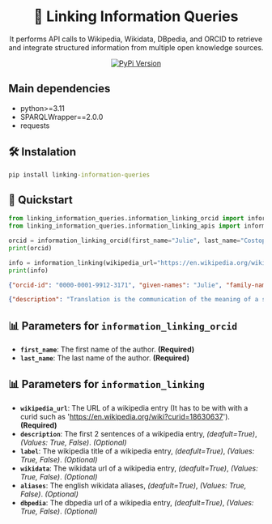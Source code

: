 <div align="center">
  
# 🧩 Linking Information Queries
It performs API calls to Wikipedia, Wikidata, DBpedia, and ORCID to retrieve and integrate structured information from multiple open knowledge sources.

[![PyPi Version](https://img.shields.io/badge/PyPI-3776AB?logo=pypi&logoColor=white)](https://pypi.org/project/linking-information-queries/)

</div>

## Main dependencies
- python>=3.11
- SPARQLWrapper==2.0.0
- requests
  
## 🛠️ Instalation
```cmd
pip install linking-information-queries
```

## 🚀 Quickstart
```python
from linking_information_queries.information_linking_orcid import information_linking_orcid
from linking_information_queries.information_linking_apis import information_linking

orcid = information_linking_orcid(first_name="Julie", last_name="Costopoulos")
print(orcid)

info = information_linking(wikipedia_url="https://en.wikipedia.org/wiki?curid=18630637")
print(info)
```

```json
{"orcid-id": "0000-0001-9912-3171", "given-names": "Julie", "family-names": "Costopoulos", "credit-name": "Julie Costopoulos", "other-name": ["Julie S. Costopoulos", "Julie S. Gross", "Julie Gross"], "email": [], "institution-name": ["Florida Institute of Technology", "Florida State University", "New York University", "University of Florida"]}

{"description": "Translation is the communication of the meaning of a source-language text by means of an equivalent target-language text. The English language draws a terminological distinction (which does not exist in every language) between translating (a written text) and interpreting (oral or signed communication between users of different languages); under this distinction, translation can begin only after the appearance of writing within a language community.", "label": "Translation", "wikidata": "https://www.wikidata.org/wiki/Q7553", "aliases": ["translate", "translating"], "dbpedia": "http://dbpedia.org/resource/Translation"}
```

## 📊 Parameters for `information_linking_orcid`
* **`first_name`**: The first name of the author. **(Required)**  
* **`last_name`**: The last name of the author. **(Required)**  

## 📊 Parameters for `information_linking`
* **`wikipedia_url`**: The URL of a wikipedia entry (It has to be with with a curid such as 'https://en.wikipedia.org/wiki?curid=18630637'). **(Required)**  
* **`description`**: The first 2 sentences of a wikipedia entry, *(deafult=True)*, *(Values: True, False)*. *(Optional)*  
* **`label`**: The wikipedia title of a wikipedia entry, *(deafult=True)*, *(Values: True, False)*. *(Optional)*
* **`wikidata`**: The wikidata url of a wikipedia entry, *(deafult=True)*, *(Values: True, False)*. *(Optional)*
* **`aliases`**: The english wikidata aliases, *(deafult=True)*, *(Values: True, False)*. *(Optional)*
* **`dbpedia`**: The dbpedia url of a wikipedia entry, *(deafult=True)*, *(Values: True, False)*. *(Optional)*
